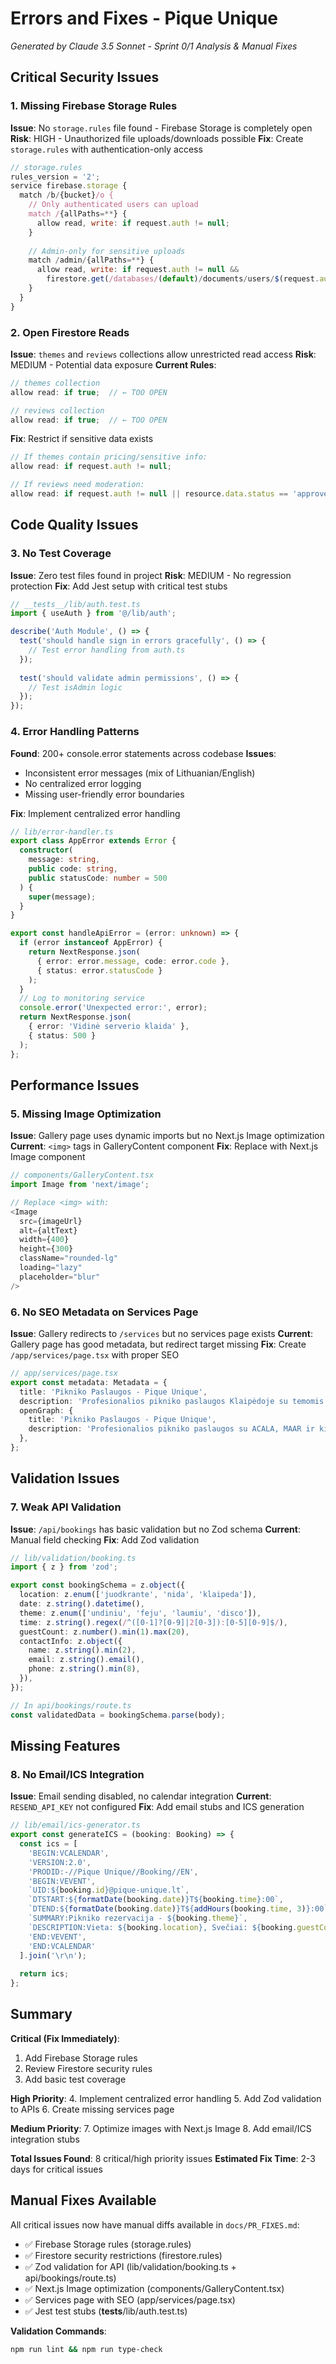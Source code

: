# Errors and Fixes - Pique Unique

*Generated by Claude 3.5 Sonnet - Sprint 0/1 Analysis & Manual Fixes*

## Critical Security Issues

### 1. Missing Firebase Storage Rules
**Issue**: No `storage.rules` file found - Firebase Storage is completely open
**Risk**: HIGH - Unauthorized file uploads/downloads possible
**Fix**: Create `storage.rules` with authentication-only access

```javascript
// storage.rules
rules_version = '2';
service firebase.storage {
  match /b/{bucket}/o {
    // Only authenticated users can upload
    match /{allPaths=**} {
      allow read, write: if request.auth != null;
    }
    
    // Admin-only for sensitive uploads
    match /admin/{allPaths=**} {
      allow read, write: if request.auth != null && 
        firestore.get(/databases/(default)/documents/users/$(request.auth.uid)).data.isAdmin == true;
    }
  }
}
```

### 2. Open Firestore Reads
**Issue**: `themes` and `reviews` collections allow unrestricted read access
**Risk**: MEDIUM - Potential data exposure
**Current Rules**:
```javascript
// themes collection
allow read: if true;  // ← TOO OPEN

// reviews collection  
allow read: if true;  // ← TOO OPEN
```

**Fix**: Restrict if sensitive data exists
```javascript
// If themes contain pricing/sensitive info:
allow read: if request.auth != null;

// If reviews need moderation:
allow read: if request.auth != null || resource.data.status == 'approved';
```

## Code Quality Issues

### 3. No Test Coverage
**Issue**: Zero test files found in project
**Risk**: MEDIUM - No regression protection
**Fix**: Add Jest setup with critical test stubs

```javascript
// __tests__/lib/auth.test.ts
import { useAuth } from '@/lib/auth';

describe('Auth Module', () => {
  test('should handle sign in errors gracefully', () => {
    // Test error handling from auth.ts
  });
  
  test('should validate admin permissions', () => {
    // Test isAdmin logic
  });
});
```

### 4. Error Handling Patterns
**Found**: 200+ console.error statements across codebase
**Issues**:
- Inconsistent error messages (mix of Lithuanian/English)
- No centralized error logging
- Missing user-friendly error boundaries

**Fix**: Implement centralized error handling
```typescript
// lib/error-handler.ts
export class AppError extends Error {
  constructor(
    message: string,
    public code: string,
    public statusCode: number = 500
  ) {
    super(message);
  }
}

export const handleApiError = (error: unknown) => {
  if (error instanceof AppError) {
    return NextResponse.json(
      { error: error.message, code: error.code },
      { status: error.statusCode }
    );
  }
  // Log to monitoring service
  console.error('Unexpected error:', error);
  return NextResponse.json(
    { error: 'Vidinė serverio klaida' },
    { status: 500 }
  );
};
```

## Performance Issues

### 5. Missing Image Optimization
**Issue**: Gallery page uses dynamic imports but no Next.js Image optimization
**Current**: `<img>` tags in GalleryContent component
**Fix**: Replace with Next.js Image component

```typescript
// components/GalleryContent.tsx
import Image from 'next/image';

// Replace <img> with:
<Image
  src={imageUrl}
  alt={altText}
  width={400}
  height={300}
  className="rounded-lg"
  loading="lazy"
  placeholder="blur"
/>
```

### 6. No SEO Metadata on Services Page
**Issue**: Gallery redirects to `/services` but no services page exists
**Current**: Gallery page has good metadata, but redirect target missing
**Fix**: Create `/app/services/page.tsx` with proper SEO

```typescript
// app/services/page.tsx
export const metadata: Metadata = {
  title: 'Pikniko Paslaugos - Pique Unique',
  description: 'Profesionalios pikniko paslaugos Klaipėdoje su temomis ir papildomomis paslaugomis',
  openGraph: {
    title: 'Pikniko Paslaugos - Pique Unique',
    description: 'Profesionalios pikniko paslaugos su ACALA, MAAR ir kitomis paslaugomis',
  },
};
```

## Validation Issues

### 7. Weak API Validation
**Issue**: `/api/bookings` has basic validation but no Zod schema
**Current**: Manual field checking
**Fix**: Add Zod validation

```typescript
// lib/validation/booking.ts
import { z } from 'zod';

export const bookingSchema = z.object({
  location: z.enum(['juodkrante', 'nida', 'klaipeda']),
  date: z.string().datetime(),
  theme: z.enum(['undiniu', 'feju', 'laumiu', 'disco']),
  time: z.string().regex(/^([0-1]?[0-9]|2[0-3]):[0-5][0-9]$/),
  guestCount: z.number().min(1).max(20),
  contactInfo: z.object({
    name: z.string().min(2),
    email: z.string().email(),
    phone: z.string().min(8),
  }),
});

// In api/bookings/route.ts
const validatedData = bookingSchema.parse(body);
```

## Missing Features

### 8. No Email/ICS Integration
**Issue**: Email sending disabled, no calendar integration
**Current**: `RESEND_API_KEY` not configured
**Fix**: Add email stubs and ICS generation

```typescript
// lib/email/ics-generator.ts
export const generateICS = (booking: Booking) => {
  const ics = [
    'BEGIN:VCALENDAR',
    'VERSION:2.0',
    'PRODID:-//Pique Unique//Booking//EN',
    'BEGIN:VEVENT',
    `UID:${booking.id}@pique-unique.lt`,
    `DTSTART:${formatDate(booking.date)}T${booking.time}:00`,
    `DTEND:${formatDate(booking.date)}T${addHours(booking.time, 3)}:00`,
    `SUMMARY:Pikniko rezervacija - ${booking.theme}`,
    `DESCRIPTION:Vieta: ${booking.location}, Svečiai: ${booking.guestCount}`,
    'END:VEVENT',
    'END:VCALENDAR'
  ].join('\r\n');
  
  return ics;
};
```

## Summary

**Critical (Fix Immediately)**:
1. Add Firebase Storage rules
2. Review Firestore security rules
3. Add basic test coverage

**High Priority**:
4. Implement centralized error handling
5. Add Zod validation to APIs
6. Create missing services page

**Medium Priority**:
7. Optimize images with Next.js Image
8. Add email/ICS integration stubs

**Total Issues Found**: 8 critical/high priority issues
**Estimated Fix Time**: 2-3 days for critical issues

## Manual Fixes Available

All critical issues now have manual diffs available in `docs/PR_FIXES.md`:
- ✅ Firebase Storage rules (storage.rules)
- ✅ Firestore security restrictions (firestore.rules)
- ✅ Zod validation for API (lib/validation/booking.ts + api/bookings/route.ts)
- ✅ Next.js Image optimization (components/GalleryContent.tsx)
- ✅ Services page with SEO (app/services/page.tsx)
- ✅ Jest test stubs (__tests__/lib/auth.test.ts)

**Validation Commands**:
```bash
npm run lint && npm run type-check
```
